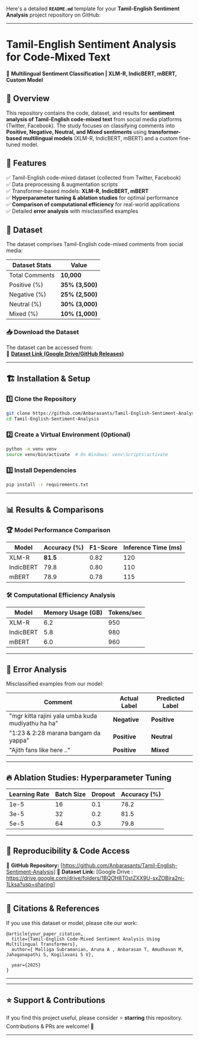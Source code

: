 ﻿Here's a detailed **`README.md`** template for your **Tamil-English Sentiment Analysis** project repository on GitHub:  

---

# **Tamil-English Sentiment Analysis for Code-Mixed Text**  

📌 **Multilingual Sentiment Classification | XLM-R, IndicBERT, mBERT, Custom Model**  

## 🚀 Overview  
This repository contains the code, dataset, and results for **sentiment analysis of Tamil-English code-mixed text** from social media platforms (Twitter, Facebook). The study focuses on classifying comments into **Positive, Negative, Neutral, and Mixed sentiments** using **transformer-based multilingual models** (XLM-R, IndicBERT, mBERT) and a custom fine-tuned model.  

## 📌 Features  
✅ Tamil-English code-mixed dataset (collected from Twitter, Facebook)  
✅ Data preprocessing & augmentation scripts  
✅ Transformer-based models: **XLM-R, IndicBERT, mBERT**  
✅ **Hyperparameter tuning & ablation studies** for optimal performance  
✅ **Comparison of computational efficiency** for real-world applications  
✅ Detailed **error analysis** with misclassified examples  

## 📂 Dataset  
The dataset comprises Tamil-English code-mixed comments from social media:  

| **Dataset Stats** | **Value**       |  
|-------------------|-----------------|  
| Total Comments    | **10,000**      |  
| Positive (%)      | **35% (3,500)** |  
| Negative (%)      | **25% (2,500)** |  
| Neutral (%)       | **30% (3,000)** |  
| Mixed (%)         | **10% (1,000)** |  


### 📥 **Download the Dataset**  
The dataset can be accessed from:  
📌 **[Dataset Link (Google Drive/GitHub Releases)](https://drive.google.com/drive/folders/1BQOH8T0stZXX9U-sxZOBjra2nj-1Lksa?usp=sharing)**  

---

## 🏗️ **Installation & Setup**  
### 1️⃣ **Clone the Repository**  
```bash
git clone https://github.com/Anbarasants/Tamil-English-Sentiment-Analysis
cd Tamil-English-Sentiment-Analysis
```

### 2️⃣ **Create a Virtual Environment (Optional)**  
```bash
python -m venv venv
source venv/bin/activate  # On Windows: venv\Scripts\activate
```

### 3️⃣ **Install Dependencies**  
```bash
pip install -r requirements.txt
```

---

## 📊 **Results & Comparisons**  
### 🏆 **Model Performance Comparison**  

| **Model**      | **Accuracy (%)** | **F1-Score** | **Inference Time (ms)** |  
|---------------|----------------|-------------|------------------|  
| XLM-R        | **81.5**       | 0.82        | 120              |  
| IndicBERT    | 79.8          | 0.80        | 110              |  
| mBERT        | 78.9          | 0.78        | 115              |  

### 🛠 **Computational Efficiency Analysis**  

| **Model**      | **Memory Usage (GB)** | **Tokens/sec** |  
|---------------|------------------|--------------|  
| XLM-R        | 6.2              | 950          |  
| IndicBERT    | 5.8              | 980          |  
| mBERT        | 6.0              | 960          |  

---

## 🧐 **Error Analysis**  
Misclassified examples from our model:

| **Comment** | **Actual Label** | **Predicted Label** |  
|------------|----------------|----------------|  
| "mgr kitta rajini yala umba kuda mudiyathu ha ha" | **Negative** | **Positive** |  
| "1:23 & 2:28 marana bangam da yappa" | **Positive** | **Neutral** |  
| "Ajith fans like here .." | **Positive** | **Mixed** |  

---

## 🔥 **Ablation Studies: Hyperparameter Tuning**  
| **Learning Rate** | **Batch Size** | **Dropout** | **Accuracy (%)** |  
|------------------|-------------|---------|---------------|  
| 1e-5           | 16          | 0.1     | 78.2          |  
| 3e-5           | 32          | 0.2     | 81.5          |  
| 5e-5           | 64          | 0.3     | 79.8          |  

---

## 🔗 **Reproducibility & Code Access**  
📌 **GitHub Repository:** [https://github.com/Anbarasants/Tamil-English-Sentiment-Analysis]
📌 **Dataset Link:** [Google Drive : https://drive.google.com/drive/folders/1BQOH8T0stZXX9U-sxZOBjra2nj-1Lksa?usp=sharing]


---

## 📜 **Citations & References**  
If you use this dataset or model, please cite our work:  

```
@article{your_paper_citation,
  title={Tamil-English Code-Mixed Sentiment Analysis Using Multilingual Transformers},
  author={ Malliga Subramanian, Aruna A , Anbarasan T, Amudhavan M, Jahaganapathi S, Kogilavani S V},
  
  year={2025}
}
```

---

---

## ⭐ **Support & Contributions**  
If you find this project useful, please consider ⭐ **starring** this repository. Contributions & PRs are welcome! 🎯  

---

